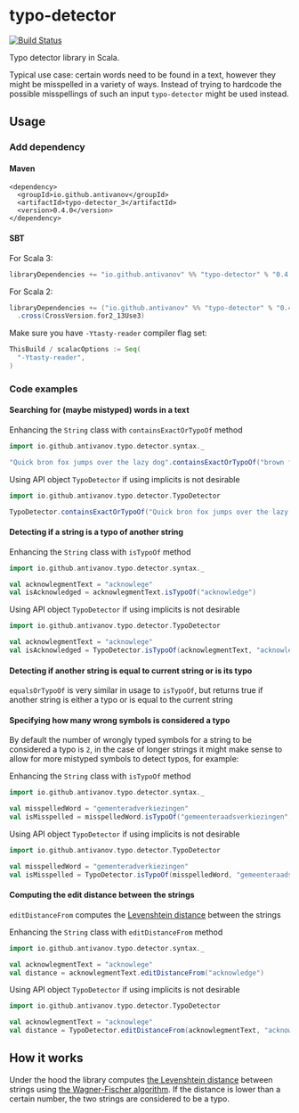 # typo-detector

[![Build Status](https://travis-ci.org/antivanov/typo-detector.svg?branch=master)](https://travis-ci.org/antivanov/typo-detector)

Typo detector library in Scala.

Typical use case: certain words need to be found in a text, however they might be misspelled in
a variety of ways. Instead of trying to hardcode the possible misspellings of
such an input `typo-detector` might be used instead.

## Usage

### Add dependency

#### Maven

```
<dependency>
  <groupId>io.github.antivanov</groupId>
  <artifactId>typo-detector_3</artifactId>
  <version>0.4.0</version>
</dependency>
```

#### SBT

For Scala 3:

```scala
libraryDependencies += "io.github.antivanov" %% "typo-detector" % "0.4.0"
```

For Scala 2:

```scala
libraryDependencies += ("io.github.antivanov" %% "typo-detector" % "0.4.0")
  .cross(CrossVersion.for2_13Use3)
```

Make sure you have `-Ytasty-reader` compiler flag set:

```scala
ThisBuild / scalacOptions := Seq(
  "-Ytasty-reader",
)
```

### Code examples

#### Searching for (maybe mistyped) words in a text

Enhancing the `String` class with `containsExactOrTypoOf` method

```scala
import io.github.antivanov.typo.detector.syntax._

"Quick bron fox jumps over the lazy dog".containsExactOrTypoOf("brown fox")
```

Using API object `TypoDetector` if using implicits is not desirable

```scala
import io.github.antivanov.typo.detector.TypoDetector

TypoDetector.containsExactOrTypoOf("Quick bron fox jumps over the lazy dog", "brown fox")
```

#### Detecting if a string is a typo of another string

Enhancing the `String` class with `isTypoOf` method

```scala
import io.github.antivanov.typo.detector.syntax._

val acknowlegmentText = "acknowlege"
val isAcknowledged = acknowlegmentText.isTypoOf("acknowledge")
```

Using API object `TypoDetector` if using implicits is not desirable

```scala
import io.github.antivanov.typo.detector.TypoDetector

val acknowlegmentText = "acknowlege"
val isAcknowledged = TypoDetector.isTypoOf(acknowlegmentText, "acknowledge")
```

#### Detecting if another string is equal to current string or is its typo

`equalsOrTypoOf` is very similar in usage to `isTypoOf`, but returns true if another
string is either a typo or is equal to the current string

#### Specifying how many wrong symbols is considered a typo

By default the number of wrongly typed symbols for a string to be considered a typo
is `2`, in the case of longer strings it might make sense to allow for more mistyped symbols
to detect typos, for example:

Enhancing the `String` class with `isTypoOf` method

```scala
import io.github.antivanov.typo.detector.syntax._

val misspelledWord = "gementeradverkiezingen"
val isMisspelled = misspelledWord.isTypoOf("gemeenteraadsverkiezingen", maxMistypedSymbols = 5)
```

Using API object `TypoDetector` if using implicits is not desirable

```scala
import io.github.antivanov.typo.detector.TypoDetector

val misspelledWord = "gementeradverkiezingen"
val isMisspelled = TypoDetector.isTypoOf(misspelledWord, "gemeenteraadsverkiezingen", maxMistypedSymbols = 5)
```

#### Computing the edit distance between the strings

`editDistanceFrom` computes the [Levenshtein distance](https://en.wikipedia.org/wiki/Levenshtein_distance) between the strings 

Enhancing the `String` class with `editDistanceFrom` method

```scala
import io.github.antivanov.typo.detector.syntax._

val acknowlegmentText = "acknowlege"
val distance = acknowlegmentText.editDistanceFrom("acknowledge")
```

Using API object `TypoDetector` if using implicits is not desirable

```scala
import io.github.antivanov.typo.detector.TypoDetector

val acknowlegmentText = "acknowlege"
val distance = TypoDetector.editDistanceFrom(acknowlegmentText, "acknowledge")
```

## How it works

Under the hood the library computes [the Levenshtein distance](https://en.wikipedia.org/wiki/Levenshtein_distance) between strings using 
[the Wagner-Fischer algorithm](https://en.wikipedia.org/wiki/Wagner%E2%80%93Fischer_algorithm). If the distance is lower than a certain number, the two strings
are considered to be a typo.

